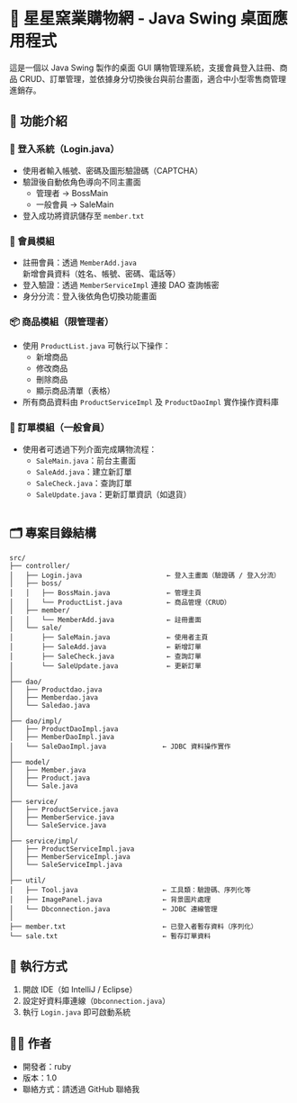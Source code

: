 
#  🌟 星星窯業購物網 - Java Swing 桌面應用程式

這是一個以 Java Swing 製作的桌面 GUI 購物管理系統，支援會員登入註冊、商品 CRUD、訂單管理，並依據身分切換後台與前台畫面，適合中小型零售商管理進銷存。

## 🧩 功能介紹

### 🔐 登入系統（Login.java）
- 使用者輸入帳號、密碼及圖形驗證碼（CAPTCHA）
- 驗證後自動依角色導向不同主畫面
  - 管理者 → BossMain
  - 一般會員 → SaleMain
- 登入成功將資訊儲存至 `member.txt`

### 👤 會員模組
- 註冊會員：透過 `MemberAdd.java` 新增會員資料（姓名、帳號、密碼、電話等）
- 登入驗證：透過 `MemberServiceImpl` 連接 DAO 查詢帳密
- 身分分流：登入後依角色切換功能畫面

### 📦 商品模組（限管理者）
- 使用 `ProductList.java` 可執行以下操作：
  - 新增商品
  - 修改商品
  - 刪除商品
  - 顯示商品清單（表格）
- 所有商品資料由 `ProductServiceImpl` 及 `ProductDaoImpl` 實作操作資料庫

### 🧾 訂單模組（一般會員）
- 使用者可透過下列介面完成購物流程：
  - `SaleMain.java`：前台主畫面
  - `SaleAdd.java`：建立新訂單
  - `SaleCheck.java`：查詢訂單
  - `SaleUpdate.java`：更新訂單資訊（如退貨）
```markdown
```
## 🗂️ 專案目錄結構

```
src/
├── controller/
│   ├── Login.java                     ← 登入主畫面（驗證碼 / 登入分流）
│   ├── boss/
│   │   ├── BossMain.java              ← 管理主頁
│   │   └── ProductList.java           ← 商品管理（CRUD）
│   ├── member/
│   │   └── MemberAdd.java             ← 註冊畫面
│   └── sale/
│       ├── SaleMain.java              ← 使用者主頁
│       ├── SaleAdd.java               ← 新增訂單
│       ├── SaleCheck.java             ← 查詢訂單
│       └── SaleUpdate.java            ← 更新訂單
│
├── dao/
│   ├── Productdao.java
│   ├── Memberdao.java
│   └── Saledao.java
│
├── dao/impl/
│   ├── ProductDaoImpl.java
│   ├── MemberDaoImpl.java
│   └── SaleDaoImpl.java              ← JDBC 資料操作實作
│
├── model/
│   ├── Member.java
│   ├── Product.java
│   └── Sale.java
│
├── service/
│   ├── ProductService.java
│   ├── MemberService.java
│   └── SaleService.java
│
├── service/impl/
│   ├── ProductServiceImpl.java
│   ├── MemberServiceImpl.java
│   └── SaleServiceImpl.java
│
├── util/
│   ├── Tool.java                     ← 工具類：驗證碼、序列化等
│   ├── ImagePanel.java               ← 背景圖片處理
│   └── Dbconnection.java             ← JDBC 連線管理
│
├── member.txt                        ← 已登入者暫存資料（序列化）
└── sale.txt                          ← 暫存訂單資料
```


## 🚀 執行方式
1. 開啟 IDE（如 IntelliJ / Eclipse）
2. 設定好資料庫連線（`Dbconnection.java`）
3. 執行 `Login.java` 即可啟動系統

## 👨‍💻 作者
- 開發者：ruby
- 版本：1.0
- 聯絡方式：請透過 GitHub 聯絡我
```
